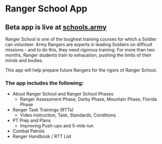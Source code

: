 # Ranger School App

## Beta app is live at [schools.army](schools.army)

Ranger School is one of the toughest training courses for which a Soldier can volunteer. Army Rangers are experts in leading Soldiers on difficult missions - and to do this, they need rigorous training. For more than two months, Ranger students train to exhaustion, pushing the limits of their minds and bodies.

This app will help prepare future Rangers for the rigors of Ranger School.

### The app includes the following:
* About Ranger School and Ranger School Phases
  * Ranger Assessment Phase, Darby Phase, Mountain Phase, Florida Phase
* Ranger Task Trainings (RTTs)
  * Video instruction, Task, Standards, Conditions
* PT Prep and Plans
  * Improving Push-ups and 5-mile run
* Combat Patrols
* Ranger Handbook / RTT List
